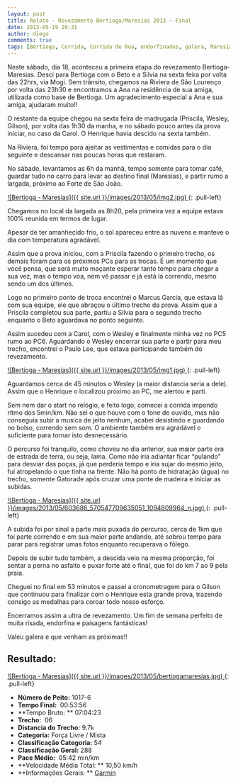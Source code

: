 ```yaml
---
layout: post
title: Relato - Revezamento Bertioga/Maresias 2013 – Final
date: 2013-05-19 20:31
author: diego
comments: true
tags: [Bertioga, Corrida, Corrida de Rua, endorfinados, galera, Maresias, revezamento]
---
```

Neste sábado, dia 18, aconteceu a primeira etapa do revezamento Bertioga-Maresias. Desci para Bertioga com o Beto e a Silvia na sexta feira por volta das 22hrs, via Mogi. Sem trânsito, chegamos na Riviera de São Lourenço por volta das 23h30 e encontramos a Ana na residência de sua amiga, utilizada como base de Bertioga. Um agradecimento especial a Ana e sua amiga, ajudaram muito!!

O restante da equipe chegou na sexta feira de madrugada (Priscila, Wesley, Gilson), por volta das 1h30 da manha, e no sábado pouco antes da prova iniciar, no caso da Carol. O Henrique havia descido na sexta também.

Na Riviera, foi tempo para ajeitar as vestimentas e comidas para o dia seguinte e descansar nas poucas horas que restaram.

No sábado, levantamos as 6h da manhã, tempo somente para tomar café, guardar tudo no carro para levar ao destino final (Maresias), e partir rumo a largada, próximo ao Forte de São João.

<a href="/images/2013/05/img2.jpg">
![Bertioga - Maresias]({{ site.url }}/images/2013/05/img2.jpg)
</a>
{: .pull-left}

Chegamos no local da largada as 8h20, pela primeira vez a equipe estava 100% reunida em termos de lugar.

Apesar de ter amanhecido frio, o sol apareceu entre as nuvens e manteve o dia com temperatura agradável.

Assim que a prova iniciou, com a Priscila fazendo o primeiro trecho, os demais foram para os próximos PCs para as trocas. É um momento que você pensa, que será muito maçante esperar tanto tempo para chegar a sua vez, mas o tempo voa, nem vê passar e já está lá correndo, mesmo sendo um dos últimos.

Logo no primeiro ponto de troca encontrei o Marcus Garcia, que estava lá com sua equipe, ele que abraçou o último trecho da prova. Assim que a Priscila completou sua parte, partiu a Silvia para o segundo trecho enquanto o Beto aguardava no ponto seguinte.

Assim sucedeu com a Carol, com o Wesley e finalmente minha vez no PC5 rumo ao PC6. Aguardando o Wesley encerrar sua parte e partir para meu trecho, encontrei o Paulo Lee, que estava participando também do revezamento.

<a href="/images/2013/05/img1.jpg">
![Bertioga - Maresias]({{ site.url }}/images/2013/05/img1.jpg)
</a>
{: .pull-left}

Aguardamos cerca de 45 minutos o Wesley (a maior distancia seria a dele). Assim que o Henrique o localizou próximo ao PC, me alertou e parti.

Sem nem dar o start no relógio, e feito logo, comecei a corrida impondo ritmo dos 5min/km. Não sei o que houve com o fone de ouvido, mas não conseguia subir a musica de jeito nenhum, acabei desistindo e guardando no bolso, correndo sem som. O ambiente também era agradável o suficiente para tornar isto desnecessário.

O percurso foi tranquilo, como choveu no dia anterior, sua maior parte era de estrada de terra, ou seja, lama. Como não iria adiantar ficar “pulando” para desviar das poças, já que perderia tempo e iria sujar do mesmo jeito, fui atropelando o que tinha na frente. Não há ponto de hidratação (água) no trecho, somente Gatorade após cruzar uma ponte de madeira e iniciar as subidas.

<a href="/images/2013/05/603686_570547709635051_1094809964_n.jpg">
![Bertioga - Maresias]({{ site.url }}/images/2013/05/603686_570547709635051_1094809964_n.jpg)
</a>
{: .pull-left}

A subida foi por sinal a parte mais puxada do percurso, cerca de 1km que foi parte correndo e em sua maior parte andando, até sobrou tempo para parar para registrar umas fotos enquanto recuperava o fôlego.

Depois de subir tudo também, a descida veio na mesma proporção, foi sentar a perna no asfalto e puxar forte até o final, que foi do km 7 ao 9 pela praia.

Cheguei no final em 53 minutos e passei a cronometragem para o Gilson que continuou para finalizar com o Henrique esta grande prova, trazendo consigo as medalhas para coroar todo nosso esforço.

Encerramos assim a ultra de revezamento. Um fim de semana perfeito de muita risada, endorfina e paisagens fantásticas!

Valeu galera e que venham as próximas!!

## Resultado:

<a href="/images/2013/05/bertiogamaresias_big.jpg">
![Bertioga - Maresias]({{ site.url }}/images/2013/05/bertiogamaresias.jpg)
</a>
{: .pull-left}

* **Número de Peito:**  1017-6
* **Tempo Final:**  00:53:56
* **Tempo Bruto: ** 07:04:23
* **Trecho:**  06
* **Distancia do Trecho:**  9.7k
* **Categoria:**  Força Livre / Mista
* **Classificação Categoria:**  54
* **Classificação Geral:**  288
* **Pace Médio:**  05:42 min/km
* **Velocidade Média Total: **  10,50 km/h
* **Informações Gerais: ** <a href="http://connect.garmin.com/activity/315287690" target="_blank">Garmin</a>